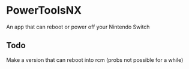 # PowerToolsNX
An app that can reboot or power off your Nintendo Switch

## Todo
Make a version that can reboot into rcm (probs not possible for a while)
